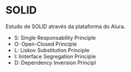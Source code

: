 # SOLID

Estudo de SOLID através da plataforma do Alura.

* S: Single Responsability Principle
* O: Open-Closed Principle
* L: Liskov Substitution Principle
* I: Iinterface Segregation Principle
* D: Dependency Inversion Principl